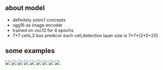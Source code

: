 ## about model
- definitely yolov1 concepts
- vgg16 as image encoder
- trained on voc12 for 4 epochs
- 7\*7 cells,2 box predicor each cell,detection layer size is 7\*7\*(2*5+20)

## some examples
<div>
  <img src='https://user-images.githubusercontent.com/35487258/57421361-0ccfe200-723e-11e9-9f00-1b71ecd14dd7.jpg'>
  <img src='https://user-images.githubusercontent.com/35487258/57421362-0e99a580-723e-11e9-9be9-79d38d867080.jpg'>
  <img src='https://user-images.githubusercontent.com/35487258/57421366-11949600-723e-11e9-9920-f3ac498a0c09.jpg'>
  <img src='https://user-images.githubusercontent.com/35487258/57421368-12c5c300-723e-11e9-90f6-5313ee540949.jpg'>
  <img src='https://user-images.githubusercontent.com/35487258/57421369-148f8680-723e-11e9-86d1-80c1c74363ed.jpg'>
  <img src='https://user-images.githubusercontent.com/35487258/57421373-16594a00-723e-11e9-93c9-17936c0aa294.jpg'>
  <img src='https://user-images.githubusercontent.com/35487258/57421376-178a7700-723e-11e9-9c69-a02a6e4e8484.jpg'>
  <img src='https://user-images.githubusercontent.com/35487258/57421378-19543a80-723e-11e9-8a6c-e65271f74521.jpg'>
  <img src='https://user-images.githubusercontent.com/35487258/57421382-1b1dfe00-723e-11e9-8f39-9ad753158604.jpg'>
</div>
